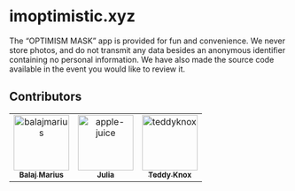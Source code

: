 # imoptimistic.xyz

The “OPTIMISM MASK” app is provided for fun and
convenience. We never store photos, and do not transmit any data besides an anonymous identifier
containing no personal information. We have also made the source code available in the event you would
like to review it.

## Contributors

<!-- readme: contributors -start -->
<table>
<tr>
    <td align="center">
        <a href="https://github.com/balajmarius">
            <img src="https://avatars.githubusercontent.com/u/5159921?v=4" width="100;" alt="balajmarius"/>
            <br />
            <sub><b>Balaj Marius</b></sub>
        </a>
    </td>
    <td align="center">
        <a href="https://github.com/apple-juice">
            <img src="https://avatars.githubusercontent.com/u/2690724?v=4" width="100;" alt="apple-juice"/>
            <br />
            <sub><b>Julia </b></sub>
        </a>
    </td>
    <td align="center">
        <a href="https://github.com/teddyknox">
            <img src="https://avatars.githubusercontent.com/u/1178653?v=4" width="100;" alt="teddyknox"/>
            <br />
            <sub><b>Teddy Knox</b></sub>
        </a>
    </td></tr>
</table>
<!-- readme: contributors -end -->
